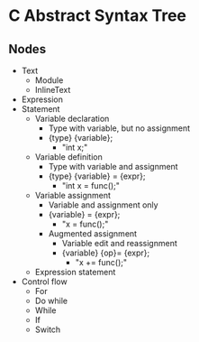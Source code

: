# C Abstract Syntax Tree

## Nodes
- Text
  - Module
  - InlineText
- Expression
- Statement
  - Variable declaration
    - Type with variable, but no assignment
    - {type} {variable};
      - "int x;"
  - Variable definition
    - Type with variable and assignment
    - {type} {variable} = {expr};
      - "int x = func();"
  - Variable assignment
    - Variable and assignment only
    - {variable} = {expr};
        - "x = func();"
    - Augmented assignment
      - Variable edit and reassignment
      - {variable} {op}= {expr};
        - "x += func();"
  - Expression statement
- Control flow
  - For
  - Do while
  - While
  - If
  - Switch
